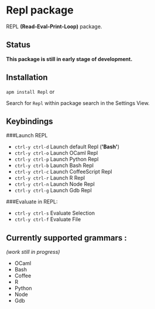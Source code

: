 # Repl package
REPL **(Read-Eval-Print-Loop)** package.
## Status
**This package is still in early stage of development.**
## Installation
``` apm install Repl ```
or

Search for ```Repl``` within package search in the Settings View.

## Keybindings
###Launch REPL
* ```ctrl-y ctrl-d``` Launch default Repl (**'Bash'**)
* ```ctrl-y ctrl-o``` Launch OCaml Repl
* ```ctrl-y ctrl-p``` Launch Python Repl
* ```ctrl-y ctrl-b``` Launch Bash Repl
* ```ctrl-y ctrl-c``` Launch CoffeeScript Repl
* ```ctrl-y ctrl-r``` Launch R Repl
* ```ctrl-y ctrl-n``` Launch Node Repl
* ```ctrl-y ctrl-g``` Launch Gdb Repl

###Evaluate in REPL:
* ```ctrl-y ctrl-s``` Evaluate Selection
* ```ctrl-y ctrl-f``` Evaluate File

## Currently supported grammars :
*(work still in progress)*
* OCaml
* Bash
* Coffee
* R
* Python
* Node
* Gdb
